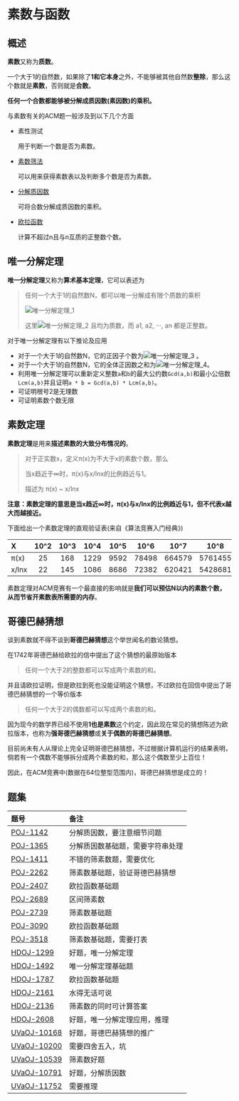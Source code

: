 # 素数与函数

## 概述

**素数**又称为**质数**。

一个大于1的自然数，如果除了**1和它本身**之外，不能够被其他自然数**整除**，那么这个数就是**素数**，否则就是**合数**。

**任何一个合数都能够被分解成质因数(素因数)的乘积。**

与素数有关的ACM题一般涉及到以下几个方面

* 素性测试

    用于判断一个数是否为素数。

* [素数筛法](https://coding.net/u/JZQT/p/ACM_Template/git/tree/master/math/prime_function/prime_sieve_method "prime_sieve_method")

    可以用来获得素数表以及判断多个数是否为素数。

* [分解质因数](https://coding.net/u/JZQT/p/ACM_Template/git/tree/master/math/prime_function/factor "factor")

    可将合数分解成质因数的乘积。

* [欧拉函数](https://coding.net/u/JZQT/p/ACM_Template/git/tree/master/math/prime_function/Euler_function "Euler_function")

    计算不超过n且与n互质的正整数个数。

## 唯一分解定理

**唯一分解定理**又称为**算术基本定理**，它可以表述为

> 任何一个大于1的自然数N，都可以唯一分解成有限个质数的乘积
>
> ![唯一分解定理_1](http://7rfk4x.com1.z0.glb.clouddn.com/Unique_Decomposition_Theorem_1.jpg)
>
> 这里![唯一分解定理_2](http://7rfk4x.com1.z0.glb.clouddn.com/Unique_Decomposition_Theorem_2.jpg) 且均为质数，而 a1, a2, ···, an 都是正整数。

对于唯一分解定理有以下推论及应用

* 对于一个大于1的自然数N，它的正因子个数为![唯一分解定理_3](http://7rfk4x.com1.z0.glb.clouddn.com/Unique_Decomposition_Theorem_3.jpg) 。
* 对于一个大于1的自然数N，它的全体正因数之和为![唯一分解定理_4](http://7rfk4x.com1.z0.glb.clouddn.com/Unique_Decomposition_Theorem_4.jpg)。
* 利用唯一分解定理可以重新定义整数`a`和`b`的最大公约数`Gcd(a,b)`和最小公倍数`Lcm(a,b)`并且证明`a * b = Gcd(a,b) * Lcm(a,b)`。
* 可证明根号2是无理数
* 可证明素数个数无限

## 素数定理

**素数定理**是用来**描述素数的大致分布情况的**。

> 对于正实数x，定义π(x)为不大于x的素数个数，那么
>
> 当x趋近于∞时，π(x)与x/lnx的比例趋近与1。
> 
> 描述为 π(x) ~ x/lnx

**注意：素数定理的意思是当x趋近∞时，π(x)与x/lnx的比例趋近与1，但不代表x越大而越接近。**

下面给出一个素数定理的直观验证表(来自《算法竞赛入门经典》)

|X      |10^2|10^3|10^4|10^5|10^6 |10^7  |10^8   |
|:------|:--:|:--:|:--:|:--:|:---:|:----:|:-----:|
|π(x)   |25  |168 |1229|9592|78498|664579|5761455|
|x/lnx  |22  |145 |1086|8686|72382|620421|5428681|

素数定理对ACM竞赛有一个最直接的影响就是**我们可以预估N以内的素数个数，从而节省开素数表所需要的内存**。

## 哥德巴赫猜想

谈到素数就不得不谈到**哥德巴赫猜想**这个举世闻名的数论猜想。

在1742年哥德巴赫给欧拉的信中提出了这个猜想的最原始版本

> 任何一个大于2的整数都可以写成两个素数的和。

并且请欧拉证明，但是欧拉到死也没能证明这个猜想，不过欧拉在回信中提出了哥德巴赫猜想的一个等价版本

> 任何一个大于2的偶数都可以写成两个素数的和。

因为现今的数学界已经不使用**1也是素数**这个约定，因此现在常见的猜想陈述为欧拉版本，也称为**强哥德巴赫猜想**或**关于偶数的哥德巴赫猜想**。

目前尚未有人从理论上完全证明哥德巴赫猜想，不过根据计算机运行的结果表明，倘若有一个偶数不能够拆分成两个素数的和，那么这个偶数至少上百位！

因此，在ACM竞赛中(数据在64位整型范围内)，哥德巴赫猜想是成立的！

## 题集

|题号                   |备注                               |
|:----------------------|:----------------------------------|
|[POJ-1142][PKU1142]    |分解质因数，要注意细节问题         |
|[POJ-1365][PKU1365]    |分解质因数基础题，需要字符串处理   |
|[POJ-1411][PKU1411]    |不错的筛素数题，需要优化           |
|[POJ-2262][PKU2262]    |筛素数基础题，验证哥德巴赫猜想     |
|[POJ-2407][PKU2407]    |欧拉函数基础题                     |
|[POJ-2689][PKU2689]    |区间筛素数                         |
|[POJ-2739][PKU2739]    |筛素数基础题                       |
|[POJ-3090][PKU3090]    |欧拉函数基础题                     |
|[POJ-3518][PKU3518]    |筛素数基础题，需要打表             |
|[HDOJ-1299][HDU1299]   |好题，唯一分解定理                 |
|[HDOJ-1492][HDU1492]   |唯一分解定理基础题                 |
|[HDOJ-1787][HDU1787]   |欧拉函数基础题                     |
|[HDOJ-2161][HDU2161]   |水得无话可说                       |
|[HDOJ-2136][HDU2136]   |筛素数的同时可计算答案             |
|[HDOJ-2608][HDU2608]   |好题，唯一分解定理应用，推理       |
|[UVaOJ-10168][UVa10168]|好题，哥德巴赫猜想的推广           |
|[UVaOJ-10200][UVa10200]|需要四舍五入，坑                   |
|[UVaOJ-10539][UVa10539]|筛素数好题                         |
|[UVaOJ-10791][UVa10791]|好题，分解质因数                   |
|[UVaOJ-11752][UVa11752]|需要推理                           |

[PKU1142]:http://poj.org/problem?id=1142
[PKU1365]:http://poj.org/problem?id=1365
[PKU1411]:http://poj.org/problem?id=1411
[PKU2262]:http://poj.org/problem?id=2262
[PKU2407]:http://poj.org/problem?id=2407 
[PKU2689]:http://poj.org/problem?id=2689
[PKU2739]:http://poj.org/problem?id=2739
[PKU3090]:http://poj.org/problem?id=3090
[PKU3518]:http://poj.org/problem?id=3518
[HDU1299]:http://acm.hdu.edu.cn/showproblem.php?pid=1299
[HDU1492]:http://acm.hdu.edu.cn/showproblem.php?pid=1492
[HDU1787]:http://acm.hdu.edu.cn/showproblem.php?pid=1787
[HDU2161]:http://acm.hdu.edu.cn/showproblem.php?pid=2161
[HDU2136]:http://acm.hdu.edu.cn/showproblem.php?pid=2136
[HDU2608]:http://acm.hdu.edu.cn/showproblem.php?pid=2608
[UVa10168]:http://uva.onlinejudge.org/index.php?option=com_onlinejudge&Itemid=8&page=show_problem&problem=1109
[UVa10200]:http://uva.onlinejudge.org/index.php?option=com_onlinejudge&Itemid=8&page=show_problem&problem=1141
[UVa10539]:http://uva.onlinejudge.org/index.php?option=com_onlinejudge&Itemid=8&page=show_problem&problem=1480
[UVa10791]:http://uva.onlinejudge.org/index.php?option=com_onlinejudge&Itemid=8&category=19&page=show_problem&problem=1732
[UVa11752]:http://uva.onlinejudge.org/index.php?option=com_onlinejudge&Itemid=8&page=show_problem&problem=2852

